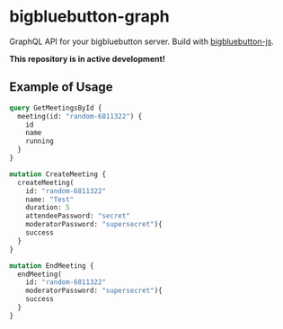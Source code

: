 # bigbluebutton-graph

GraphQL API for your bigbluebutton server. Build with [bigbluebutton-js](https://aakatev.github.io/bigbluebutton-js-docs/). 

**This repository is in active development!**

## Example of Usage

```graphql
query GetMeetingsById {
  meeting(id: "random-6811322") {
    id
    name
    running
  }
}

mutation CreateMeeting {
  createMeeting(
    id: "random-6811322"
    name: "Test"
    duration: 5 
    attendeePassword: "secret" 
    moderatorPassword: "supersecret"){
    success
  }
}

mutation EndMeeting {
  endMeeting(
    id: "random-6811322"
    moderatorPassword: "supersecret"){
    success
  }
}
```